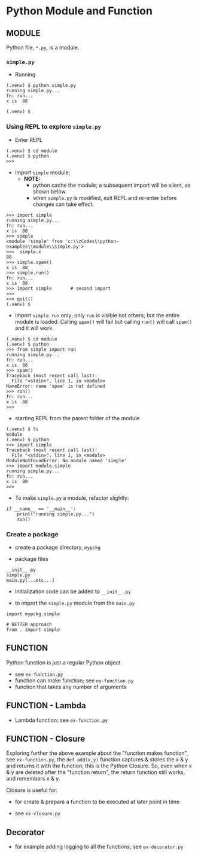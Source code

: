 # Python Module and Function

## MODULE

Python file, `*.py`, is a module.

### `simple.py`

- Running
```
(.venv) $ python simple.py
running simple.py...
fn: run...
x is  88

(.venv) $
```

### Using REPL to explore `simple.py`

- Enter REPL
```
(.venv) $ cd module
(.venv) $ python
>>>
```

- import `simple` module; 
  - **NOTE:**
    - python cache the module; a subsequent import will be silent, as 
      shown below
  	- when `simple.py` is modified, exit REPL and re-enter before
      changes can take effect.
```
>>> import simple
running simple.py...
fn: run...
x is  88
>>> simple
<module 'simple' from 'c:\\zCodes\\python-examples\\module\\simple.py'>
>>>  simple.x
88
>>> simple.spam()
x is  88
>>> simple.run()
fn: run...
x is  88
>>> import simple		# second import
>>>
>>> quit()
(.venv) $
```

- import `simple.run` only; only `run` is visible not others; but
  the entire module is loaded. Calling `spam()` will fail but calling
  `run()` will call `spam()` and it will work. 
```
(.venv) $ cd module
(.venv) $ python
>>> from simple import run
running simple.py...
fn: run...
x is  88
>>> spam()
Traceback (most recent call last):
  File "<stdin>", line 1, in <module>
NameError: name 'spam' is not defined
>>> run()
fn: run...
x is  88
>>>
```

- starting REPL from the parent folder of the module
```
(.venv) $ ls
module
(.venv) $ python
>>> import simple
Traceback (most recent call last):
  File "<stdin>", line 1, in <module>
ModuleNotFoundError: No module named 'simple'
>>> import module.simple
running simple.py...
fn: run...
x is  88
>>>
```

- To make `simple.py` a module, refactor slightly:
```
if __name__ == '__main__':
	print("running simple.py...")
	run()
```


### Create a package

- create a package directory, `mypckg`

- package files
```
__init__.py
simple.py
main.py[...etc...]
```

- Initialization code can be added to `__init__.py`

- to import the `simple.py` module from the `main.py`
```
import mypckg.simple

# BETTER approach
from . import simple
```

## FUNCTION

Python function is just a regular Python object

- see `ex-function.py`
- function can make function; see `ex-function.py`
- function that takes any number of arguments

## FUNCTION - Lambda

- Lambda function; see `ex-function.py`

## FUNCTION - Closure

Exploring further the above example about the "function makes function",
see `ex-function.py`, the `def add(x,y)` function captures & stores
the x & y and returns it with the function; this is the Python Closure.
So, even when x & y are deleted after the "function return", the
return function still works, and remembers x & y.

Closure is useful for:
- for create & prepare a function to be executed at later point in time

- see `ex-closure.py`

## Decorator

- for example adding logging to all the functions; see `ex-decorator.py`